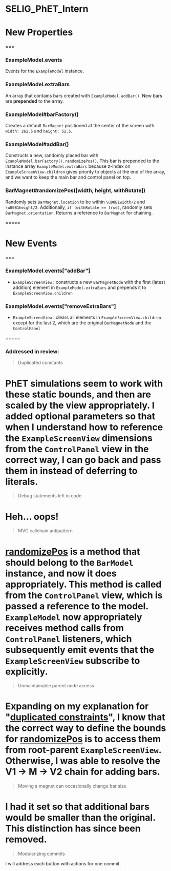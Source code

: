 SELIG_PhET_Intern
=====
# New Properties
===
### <a name="ExampleModel-events"></a> ExampleModel.events
Events for the `ExampleModel` instance.

### <a name="ExampleModel-extraBars"></a> ExampleModel.extraBars
An array that contains bars created with `ExampleModel.addBar()`. New bars are **prepended** to the array.

### <a name="ExampleModel-barFactory"></a> ExampleModel#barFactory()
Creates a default `BarMagnet` positioned at the center of the screen with `width: 262.5` and `height: 52.5`.

### <a name="ExampleModel-addBar"></a> ExampleModel#addBar()
Constructs a new, randomly placed bar with `ExampleModel.barFactory().randomizePos()`. This bar is prepended to the instance array `ExampleModel.extraBars` because z-index on `ExampleScreenView.children` gives priority to objects at the end of the array, and we want to keep the main bar and control panel on top.

### <a name="BarMagnet-randomizePos"></a> BarMagnet#randomizePos([width, height, withRotate])
Randomly sets `BarMagnet.location` to be within `\u00B1width/2` and `\u00B1height/2`. Additionally, `if (withRotate == true)`, randomly sets `BarMagnet.orientation`. Returns a reference to `BarMagnet` for chaining.

=====
# New Events
===
### ExampleModel.events["addBar"]
- `ExampleScreenView` : constructs a new `BarMagnetNode` with the first (latest addition) element in `ExampleModel.extraBars` and prepends it to `ExampleScreenView.children`

### ExampleModel.events["removeExtraBars"]
- `ExampleScreenView` : clears all elements in `ExampleScreenView.children` except for the last 2, which are the original `BarMagnetNode` and the `ControlPanel`


=====

### Addressed in review:
> <a name="comment-dupeConst"></a> Duplicated constants

PhET simulations seem to work with these static bounds, and then are scaled by the view appropriately. I added optional parameters so that when I understand how to reference the `ExampleScreenView` dimensions from the `ControlPanel` view in the correct way, I can go back and pass them in instead of deferring to literals.
===
> Debug statements left in code

Heh... oops!
===
> MVC callchain antipattern

[randomizePos](#BarMagnet-randomizePos) is a method that should belong to the `BarModel` instance, and now it does appropriately. This method is called from the `ControlPanel` view, which is passed a reference to the model. `ExampleModel` now appropriately receives method calls from `ControlPanel` listeners, which subsequently emit events that the `ExampleScreenView` subscribe to explicitly. 
===
> Unmaintainable parent node access

Expanding on my explanation for "[duplicated constraints](#comment-dupeConst)", I know that the correct way to define the bounds for [randomizePos](#BarMagnet-randomizePos) is to access them from root-parent `ExampleScreenView`. Otherwise, I was able to resolve the V1 -> M -> V2 chain for adding bars.
===
> Moving a magnet can occasionally change bar size

I had it set so that additional bars would be smaller than the original. This distinction has since been removed.
===
> Modularizing commits

I will address each button with actions for one commit.
